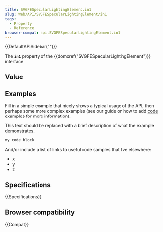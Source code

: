 ```yaml
---
title: SVGFESpecularLightingElement.in1
slug: Web/API/SVGFESpecularLightingElement/in1
tags:
  - Property
  - Reference
browser-compat: api.SVGFESpecularLightingElement.in1
---
```

{{DefaultAPISidebar("")}}

The **`in1`** property of the {{domxref("SVGFESpecularLightingElement")}} interface 

## Value



## Examples

Fill in a simple example that nicely shows a typical usage of the API, then perhaps some more complex examples (see our guide on how to add [code examples](/en-US/docs/MDN/Contribute/Structures/Code_examples) for more information).

This text should be replaced with a brief description of what the example demonstrates.

```js
my code block
```

And/or include a list of links to useful code samples that live elsewhere:

*   x
*   y
*   z

## Specifications

{{Specifications}}

## Browser compatibility

{{Compat}}


